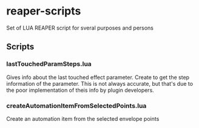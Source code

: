 # reaper-scripts
Set of LUA REAPER script for sveral purposes and persons

## Scripts

### lastTouchedParamSteps.lua
Gives info about the last touched effect parameter. Create to get the step information of the parameter. This is not always accurate, but that's due to the poor implementation of theis info by plugin developers.

### createAutomationItemFromSelectedPoints.lua
Create an automation item from the selected envelope points
